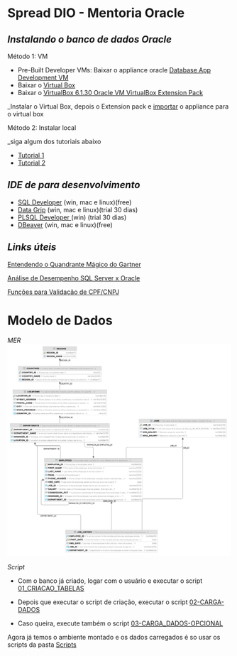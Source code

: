 # Spread DIO - Mentoria Oracle
## _Instalando o banco de dados Oracle_

Método 1:  VM
 - Pre-Built Developer VMs: Baixar o appliance oracle [Database App Development VM](https://www.oracle.com/downloads/developer-vm/community-downloads.html)
 - Baixar o [Virtual Box](https://www.virtualbox.org)
 - Baixar o [VirtualBox 6.1.30 Oracle VM VirtualBox Extension Pack](https://download.virtualbox.org/virtualbox/6.1.30/Oracle_VM_VirtualBox_Extension_Pack-6.1.30.vbox-extpack)
 
 _Instalar o Virtual Box, depois o Extension pack e [importar](https://www.youtube.com/watch?v=axqiuZ883A8) o appliance para o virtual box

 Método 2: Instalar local
 
 _siga algum dos tutoriais abaixo
  - [Tutorial 1](https://alekciss.com/install-oracle-database-19c-on-windows/)
  - [Tutorial 2](https://www.youtube.com/watch?v=Hnpmy2kB5Mo)

## _IDE de para desenvolvimento_
 - [SQL Developer](https://www.oracle.com/database/technologies/appdev/sqldeveloper-landing.html) (win, mac e linux)(free)
 - [Data Grip](https://www.jetbrains.com/datagrip/?source=google&medium=cpc&campaign=15034927825&gclid=EAIaIQobChMIhv6lju_h9AIVCwaRCh1IJQubEAAYASAAEgK-wvD_BwE)  (win, mac e linux)(trial 30 dias)
 - [PLSQL Developer ](https://www.allroundautomations.com/products/pl-sql-developer/?gclid=EAIaIQobChMI-8GYqe_h9AIVMRXUAR3p5gv_EAAYASAAEgLSNvD_BwE) (win) (trial 30 dias)
 - [DBeaver](https://dbeaver.io) (win, mac e linux)(free)

 ## _Links úteis_
[Entendendo o Quandrante Mágico do Gartner](https://www.sepaforcorporates.com/thoughts/gartner-magic-quadrant-explained-in-about-5-minutes/)
	
[Análise de Desempenho SQL Server x Oracle](http://www.linhadecodigo.com.br/artigo/2412/analise-de-desempenho-entre-os-bancos-de-dados-sql-sever-x-oracle.aspx)

[Funções para Validação de CPF/CNPJ](https://glufke.net/oracle/viewtopic.php?t=2529)


# Modelo de Dados
_MER_
![modelo de dados](modelo.png "Modelo")

_Script_

- Com o banco já criado, logar com o usuário e executar o script [01_CRIACAO_TABELAS](Tabelas/01_CRIACAO_TABELAS.sql)

- Depois que executar o script de criação, executar o script [02-CARGA-DADOS](Tabelas/02-CARGA-DADOS.sql)

- Caso queira, execute também o script [03-CARGA_DADOS-OPCIONAL](Tabelas/03-CARGA_DADOS-OPCIONAL.sql)


Agora já temos o ambiente montado e os dados carregados é so usar os scripts da pasta [Scripts](Scripts)



